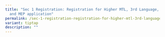 ```yaml
---
title: "Sec 1 Registration: Registration for Higher MTL, 3rd Language, CSP & MSP
  and MEP application"
permalink: /sec-1-registration-registration-for-higher-mtl-3rd-language-csp-msp-and-mep-application/
variant: tiptap
description: ""
---
```

